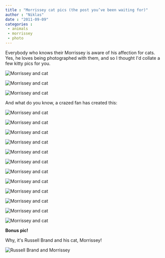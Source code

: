 ```yaml
---
title : "Morrissey cat pics (the post you’ve been waiting for)"
author : "Niklas"
date : "2011-09-09"
categories : 
 - animals
 - morrissey
 - photo
---
```


Everybody who knows their Morrissey is aware of his affection for cats. Yes, he loves being photographed with them, and so I thought I'd collate a few kitty pics for you.

![Morrissey and cat](https://niklasblog.com/wp-content/2011-09-08-mozcat1.png)

![Morrissey and cat](https://niklasblog.com/wp-content/2011-09-08-mozcat2.png)

![Morrissey and cat](https://niklasblog.com/wp-content/2011-09-08-mozcat11.png)

And what do you know, a crazed fan has created this:

![Morrissey and cat](https://niklasblog.com/wp-content/2011-09-08-mozcat12.png)

![Morrissey and cat](https://niklasblog.com/wp-content/2011-09-08-mozcat3.png)

![Morrissey and cat](https://niklasblog.com/wp-content/2011-09-08-mozcat4.png)

![Morrissey and cat](https://niklasblog.com/wp-content/2011-09-08-mozcat16.png)

![Morrissey and cat](https://niklasblog.com/wp-content/2011-09-08-mozcat5.png)

![Morrissey and cat](https://niklasblog.com/wp-content/2011-09-08-mozcat6.png)

![Morrissey and cat](https://niklasblog.com/wp-content/2011-09-08-mozcat7.png)

![Morrissey and cat](https://niklasblog.com/wp-content/2011-09-08-mozcat8.png)

![Morrissey and cat](https://niklasblog.com/wp-content/2011-09-08-mozcat9.png)

![Morrissey and cat](https://niklasblog.com/wp-content/2011-09-08-mozcat13.png)

![Morrissey and cat](https://niklasblog.com/wp-content/2011-09-08-mozcat14.png)

![Morrissey and cat](https://niklasblog.com/wp-content/2011-09-08-mozcat15.png)

**Bonus pic!**

Why, it's Russell Brand and his cat, Morrissey!

![Russell Brand and Morrissey](https://niklasblog.com/wp-content/2011-09-08-mozcat10.png)
